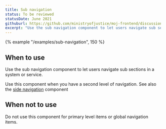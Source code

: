 ```yaml
---
title: Sub navigation
status: To be reviewed
statusDate: June 2021
githuburl: https://github.com/ministryofjustice/moj-frontend/discussions/714
excerpt: "Use the sub navigation component to let users navigate sub sections in a system or service."
---
```


{% example "/examples/sub-navigation", 150 %}

## When to use

Use the sub navigation component to let users navigate sub sections in a system or service.

Use this component when you have a second level of navigation. See also the [side navigation](/components/side-navigation/) component

## When not to use

Do not use this component for primary level items or global navigation items.
